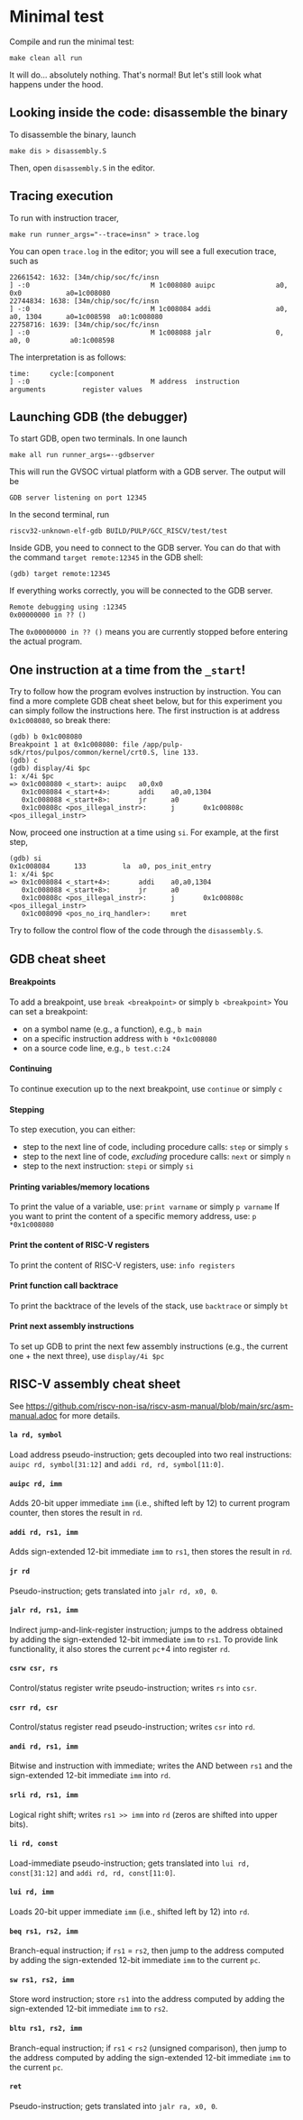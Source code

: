 # Minimal test
Compile and run the minimal test:
~~~~~shell
make clean all run
~~~~~

It will do... absolutely nothing. That's normal! But let's still look what happens under the hood.

## Looking inside the code: disassemble the binary
To disassemble the binary, launch
```
make dis > disassembly.S
```
Then, open `disassembly.S` in the editor.

## Tracing execution
To run with instruction tracer,
```
make run runner_args="--trace=insn" > trace.log
```
You can open `trace.log` in the editor; you will see a full execution trace, such as
```
22661542: 1632: [34m/chip/soc/fc/insn                                            ] -:0                              M 1c008080 auipc               a0, 0x0           a0=1c008080 
22744834: 1638: [34m/chip/soc/fc/insn                                            ] -:0                              M 1c008084 addi                a0, a0, 1304      a0=1c008598  a0:1c008080 
22758716: 1639: [34m/chip/soc/fc/insn                                            ] -:0                              M 1c008088 jalr                0, a0, 0          a0:1c008598 
```
The interpretation is as follows:
```
time:     cycle:[component                                                       ] -:0                              M address  instruction         arguments         register values
```

## Launching GDB (the debugger)
To start GDB, open two terminals. In one launch
```
make all run runner_args=--gdbserver
```
This will run the GVSOC virtual platform with a GDB server. The output will be
```
GDB server listening on port 12345
```
In the second terminal, run
```
riscv32-unknown-elf-gdb BUILD/PULP/GCC_RISCV/test/test
```
Inside GDB, you need to connect to the GDB server. You can do that with the command `target remote:12345` in the GDB shell:
```
(gdb) target remote:12345
```
If everything works correctly, you will be connected to the GDB server.
```
Remote debugging using :12345
0x00000000 in ?? ()
```
The `0x00000000 in ?? ()` means you are currently stopped before entering the actual program.

## One instruction at a time from the `_start`!
Try to follow how the program evolves instruction by instruction.
You can find a more complete GDB cheat sheet below, but for this experiment you can simply follow the instructions here.
The first instruction is at address `0x1c008080`, so break there:
```
(gdb) b 0x1c008080
Breakpoint 1 at 0x1c008080: file /app/pulp-sdk/rtos/pulpos/common/kernel/crt0.S, line 133.
(gdb) c
(gdb) display/4i $pc
1: x/4i $pc
=> 0x1c008080 <_start>: auipc   a0,0x0
   0x1c008084 <_start+4>:       addi    a0,a0,1304
   0x1c008088 <_start+8>:       jr      a0
   0x1c00808c <pos_illegal_instr>:      j       0x1c00808c <pos_illegal_instr>
```
Now, proceed one instruction at a time using `si`. 
For example, at the first step,
```
(gdb) si
0x1c008084      133         la  a0, pos_init_entry
1: x/4i $pc
=> 0x1c008084 <_start+4>:       addi    a0,a0,1304
   0x1c008088 <_start+8>:       jr      a0
   0x1c00808c <pos_illegal_instr>:      j       0x1c00808c <pos_illegal_instr>
   0x1c008090 <pos_no_irq_handler>:     mret
```
Try to follow the control flow of the code through the `disassembly.S`.

## GDB cheat sheet

#### Breakpoints
To add a breakpoint, use 
```break <breakpoint>```
or simply
```b <breakpoint>```
You can set a breakpoint:
- on a symbol name (e.g., a function), e.g., `b main`
- on a specific instruction address with `b *0x1c008080`
- on a source code line, e.g., `b test.c:24`

#### Continuing
To continue execution up to the next breakpoint, use
```continue```
or simply
```c```

#### Stepping
To step execution, you can either:
- step to the next line of code, including procedure calls:
```step```
or simply
```s```
- step to the next line of code, *excluding* procedure calls:
```next```
or simply
```n```
- step to the next instruction:
```stepi```
or simply
```si```

#### Printing variables/memory locations
To print the value of a variable, use:
```print varname```
or simply
```p varname```
If you want to print the content of a specific memory address, use:
```p *0x1c008080```

#### Print the content of RISC-V registers
To print the content of RISC-V registers, use:
```info registers```

#### Print function call backtrace
To print the backtrace of the levels of the stack, use
```backtrace```
or simply
```bt```

#### Print next assembly instructions
To set up GDB to print the next few assembly instructions (e.g., the current one + the next three), use
```display/4i $pc```

## RISC-V assembly cheat sheet
See https://github.com/riscv-non-isa/riscv-asm-manual/blob/main/src/asm-manual.adoc for more details.

#### `la rd, symbol`
Load address pseudo-instruction; gets decoupled into two real instructions: `auipc rd, symbol[31:12]` and `addi rd, rd, symbol[11:0]`.

#### `auipc rd, imm`
Adds 20-bit upper immediate `imm` (i.e., shifted left by 12) to current program counter, then stores the result in `rd`.

#### `addi rd, rs1, imm`
Adds sign-extended 12-bit immediate `imm` to `rs1`, then stores the result in `rd`.

#### `jr rd`
Pseudo-instruction; gets translated into `jalr rd, x0, 0`.

#### `jalr rd, rs1, imm`
Indirect jump-and-link-register instruction; jumps to the address obtained by adding the sign-extended 12-bit immediate `imm` to `rs1`.
To provide link functionality, it also stores the current `pc`+4 into register `rd`.

#### `csrw csr, rs` 
Control/status register write pseudo-instruction; writes `rs` into `csr`.

#### `csrr rd, csr` 
Control/status register read pseudo-instruction; writes `csr` into `rd`.

#### `andi rd, rs1, imm` 
Bitwise and instruction with immediate; writes the AND between `rs1` and the sign-extended 12-bit immediate `imm` into `rd`.

#### `srli rd, rs1, imm`
Logical right shift; writes `rs1 >> imm` into `rd` (zeros are shifted into upper bits).

#### `li rd, const`
Load-immediate pseudo-instruction; gets translated into `lui rd, const[31:12]` and `addi rd, rd, const[11:0]`.

#### `lui rd, imm`
Loads 20-bit upper immediate `imm` (i.e., shifted left by 12) into `rd`.

#### `beq rs1, rs2, imm`
Branch-equal instruction; if `rs1` = `rs2`, then jump to the address computed by adding the sign-extended 12-bit immediate `imm` to the current `pc`.

#### `sw rs1, rs2, imm`
Store word instruction; store `rs1` into the address computed by adding the sign-extended 12-bit immediate `imm` to `rs2`.

#### `bltu rs1, rs2, imm`
Branch-equal instruction; if `rs1` < `rs2` (unsigned comparison), then jump to the address computed by adding the sign-extended 12-bit immediate `imm` to the current `pc`.

#### `ret`
Pseudo-instruction; gets translated into `jalr ra, x0, 0`.